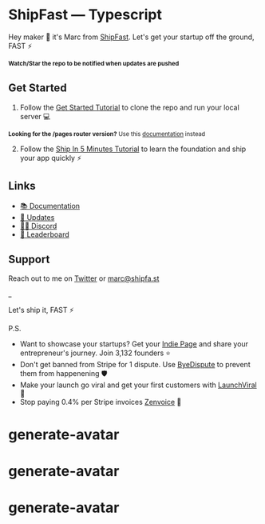 # ShipFast — Typescript

Hey maker 👋 it's Marc from [ShipFast](https://shipfa.st/docs). Let's get your startup off the ground, FAST ⚡️

<sub>**Watch/Star the repo to be notified when updates are pushed**</sub>

## Get Started

1. Follow the [Get Started Tutorial](https://shipfa.st/docs) to clone the repo and run your local server 💻

<sub>**Looking for the /pages router version?** Use this [documentation](https://shipfa.st/docs-old) instead</sub>

2. Follow the [Ship In 5 Minutes Tutorial](https://shipfa.st/docs/tutorials/ship-in-5-minutes) to learn the foundation and ship your app quickly ⚡️

## Links

-   [📚 Documentation](https://shipfa.st/docs)
-   [📣 Updates](https://shipfast.beehiiv.com/)
-   [🧑‍💻 Discord](https://shipfa.st/dashboard)
-   [🥇 Leaderboard](https://shipfa.st/leaderboard)

## Support

Reach out to me on [Twitter](https://twitter.com/marc_louvion) or marc@shipfa.st

\_

Let's ship it, FAST ⚡️

P.S.

-   Want to showcase your startups? Get your [Indie Page](https://indiepa.ge?ref=shipfast_readme) and share your entrepreneur's journey. Join 3,132 founders ⭐️
-   Don't get banned from Stripe for 1 dispute. Use [ByeDispute](https://byedispute.com/?ref=shipfast_readme) to prevent them from happenening 🛡️
-   Make your launch go viral and get your first customers with [LaunchViral](https://launchvir.al/?ref=shipfast_readme) 🚀
-   Stop paying 0.4% per Stripe invoices [Zenvoice](https://zenvoice.io/?ref=shipfast_readme) 🤕
# generate-avatar
# generate-avatar
# generate-avatar
